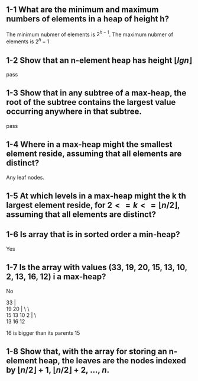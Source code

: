## 1-1 What are the minimum and maximum numbers of elements in a heap of height h?

The minimum nubmer of elements is $2^{h-1}$.
The maximum nubmer of elements is $2^{h} - 1$

## 1-2 Show that an n-element heap has height $\lfloor lg n \rfloor$
pass

## 1-3 Show that in any subtree of a max-heap, the root of the subtree contains the largest value occurring anywhere in that subtree.
pass

## 1-4 Where in a max-heap might the smallest element reside, assuming that all elements are distinct?
Any leaf nodes.

## 1-5 At which levels in a max-heap might the k th largest element reside, for $2 <= k <= \lfloor n / 2 \rfloor$, assuming that all elements are distinct?

## 1-6 Is array that is in sorted order a min-heap?
Yes

## 1-7 Is the array with values (33, 19, 20, 15, 13, 10, 2, 13, 16, 12) i a max-heap?
No

33
|\
19 20
| \  \ \
15 13 10 2
| \  \
13 16 12

16 is bigger than its parents 15

## 1-8 Show that, with the array for storing an n-element heap, the leaves are the nodes indexed by $\lfloor n/2 \rfloor + 1$, $\lfloor n/2 \rfloor + 2$, ..., $n$.